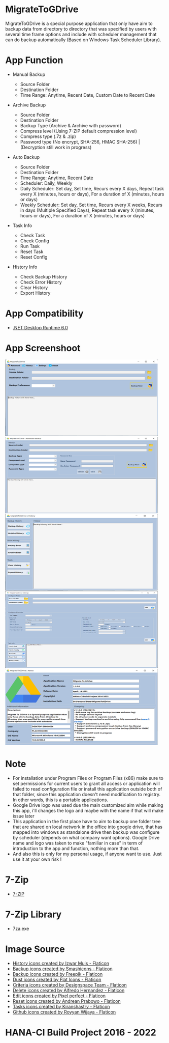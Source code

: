 # MigrateToGDrive

MigrateToGDrive is a special purpose application that only have aim to backup data from directory to directory that was specified 
by users with several time frame options and include with scheduler management that can do backup automatically (Based on Windows Task Scheduler Library).

# App Function
- Manual Backup
  * Source Folder
  * Destination Folder
  * Time Range: Anytime, Recent Date, Custom Date to Recent Date

- Archive Backup
  * Source Folder
  * Destination Folder
  * Backup Type (Archive & Archive with password)
  * Compress level (Using 7-ZIP default compression level)
  * Compress type (.7z & .zip)
  * Password type (No encrypt, SHA-256, HMAC SHA-256) | (Decryption still work in progress)
  
- Auto Backup
  * Source Folder
  * Destination Folder
  * Time Range: Anytime, Recent Date
  * Scheduler: Daily, Weekly
  * Daily Scheduler: Set day, Set time, Recurs every X days, Repeat task every X (minutes, hours or days), For a duration of X (minutes, hours or days)
  * Weekly Scheduler: Set day, Set time, Recurs every X weeks, Recurs in days (Multiple Specified Days), Repeat task every X (minutes, hours or days), For a duration of X (minutes, hours or days)
 
- Task Info
  * Check Task
  * Check Config
  * Run Task
  * Reset Task
  * Reset Config
 
- History Info
  * Check Backup History
  * Check Error History
  * Clear History
  * Export History

# App Compatibility
- [.NET Desktop Runtime 6.0](https://dotnet.microsoft.com/en-us/download/dotnet/6.0)

# App Screenshoot
<p align="left">
<img width="480" height="240" src="https://github.com/Nicklas373/Migrate-To-GDrive/raw/master/MigrateToGDrive/Screenshots/Main%20Menu.png">&nbsp;&nbsp;&nbsp;
<img width="480" height="240" src="https://github.com/Nicklas373/Migrate-To-GDrive/raw/master/MigrateToGDrive/Screenshots/Advanced%20Backup%20Menu.png">&nbsp;&nbsp;&nbsp;
<img width="480" height="240" src="https://github.com/Nicklas373/Migrate-To-GDrive/raw/master/MigrateToGDrive/Screenshots/Log%20Menu.png">&nbsp;&nbsp;&nbsp;
<img width="480" height="240" src="https://github.com/Nicklas373/Migrate-To-GDrive/raw/master/MigrateToGDrive/Screenshots/Settings%20Menu.png">&nbsp;&nbsp;&nbsp;
<img width="480" height="240" src="https://github.com/Nicklas373/Migrate-To-GDrive/raw/master/MigrateToGDrive/Screenshots/About%20Menu.png">&nbsp;&nbsp;&nbsp;
</p>

# Note
- For installation under Program Files or Program Files (x86) make sure to set permissions for current users to grant all access
  or application will failed to read configuration file or install this application outside both of that folder, since this application
  doesn't need modification to registry. In other words, this is a portable applications.
- Google Drive logo was used due the main customized aim while making this app, i'll changes the logo and maybe with the name if that
  will make issue later
- This application in the first place have to aim to backup one folder tree that are shared on local network in the office into google drive,
  that has mapped into windows as standalone drive then backup was configure by scheduler (depends on what company want options). Google Drive
  name and logo was taken to make "familiar in case" in term of introduction to the app and function, nothing more than that.
- And also this is only for my personal usage, if anyone want to use. Just use it at your own risk !

# 7-Zip
- [7-ZIP](https://www.7-zip.org/)

# 7-Zip Library
- 7za.exe

# Image Source
- <a href="https://www.flaticon.com/free-icons/history" title="history icons">History icons created by Izwar Muis - Flaticon</a>
- <a href="https://www.flaticon.com/free-icons/backup" title="backup icons">Backup icons created by Smashicons - Flaticon</a>
- <a href="https://www.flaticon.com/free-icons/backup" title="backup icons">Backup icons created by Freepik - Flaticon</a>
- <a href="https://www.flaticon.com/free-icons/dust" title="dust icons">Dust icons created by Flat Icons - Flaticon</a>
- <a href="https://www.flaticon.com/free-icons/criteria" title="criteria icons">Criteria icons created by Designspace Team - Flaticon</a>
- <a href="https://www.flaticon.com/free-icons/delete" title="delete icons">Delete icons created by Alfredo Hernandez - Flaticon</a>
- <a href="https://www.flaticon.com/free-icons/edit" title="edit icons">Edit icons created by Pixel perfect - Flaticon</a>
- <a href="https://www.flaticon.com/free-icons/reset" title="reset icons">Reset icons created by Andrean Prabowo - Flaticon</a>
- <a href="https://www.flaticon.com/free-icons/tasks" title="tasks icons">Tasks icons created by Kiranshastry - Flaticon</a>
- <a href="https://www.flaticon.com/free-icons/github" title="github icons">Github icons created by Royyan Wijaya - Flaticon</a>

# HANA-CI Build Project 2016 - 2022
